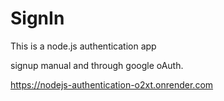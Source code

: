 ﻿# SignIn

This is a node.js authentication app

signup manual and through google oAuth.

https://nodejs-authentication-o2xt.onrender.com
